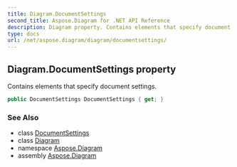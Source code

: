 ```yaml
---
title: Diagram.DocumentSettings
second_title: Aspose.Diagram for .NET API Reference
description: Diagram property. Contains elements that specify document settings
type: docs
url: /net/aspose.diagram/diagram/documentsettings/
---
```

## Diagram.DocumentSettings property

Contains elements that specify document settings.

```csharp
public DocumentSettings DocumentSettings { get; }
```

### See Also

* class [DocumentSettings](../../documentsettings/)
* class [Diagram](../)
* namespace [Aspose.Diagram](../../diagram/)
* assembly [Aspose.Diagram](../../../)


